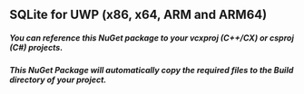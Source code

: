 ## SQLite for UWP (x86, x64, ARM and ARM64)

##### You can reference this NuGet package to your vcxproj (C++/CX) or csproj (C#) projects.
##### This NuGet Package will automatically copy the required files to the Build directory of your project.